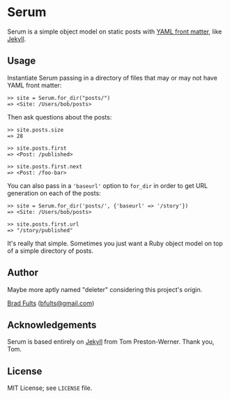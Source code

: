 # Serum

Serum is a simple object model on static posts with [YAML front matter](http://jekyllrb.com/docs/frontmatter/), like [Jekyll](http://jekyllrb.com/).

## Usage

Instantiate Serum passing in a directory of files that may or may not have
YAML front matter:

```irb
>> site = Serum.for_dir("posts/")
=> <Site: /Users/bob/posts>
```

Then ask questions about the posts:

```irb
>> site.posts.size
=> 28

>> site.posts.first
=> <Post: /published>

>> site.posts.first.next
=> <Post: /foo-bar>
```

You can also pass in a `'baseurl'` option to `for_dir` in order to get URL
generation on each of the posts:

```irb
>> site = Serum.for_dir('posts/', {'baseurl' => '/story'})
=> <Site: /Users/bob/posts>

>> site.posts.first.url
=> "/story/published"
```

It's really that simple. Sometimes you just want a Ruby object model on top of
a simple directory of posts.

## Author

Maybe more aptly named "deleter" considering this project's origin.

[Brad Fults](http://github.com/h3h) ([bfults@gmail.com](mailto:bfults@gmail.com))

## Acknowledgements

Serum is based entirely on [Jekyll](http://jekyllrb.com/) from Tom Preston-Werner.
Thank you, Tom.

## License

MIT License; see `LICENSE` file.
